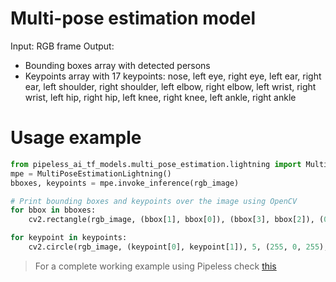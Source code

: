 # Multi-pose estimation model

Input: RGB frame
Output:
* Bounding boxes array with detected persons
* Keypoints array with 17 keypoints: nose, left eye, right eye, left ear, right ear, left shoulder, right shoulder, left elbow, right elbow, left wrist, right wrist, left hip, right hip, left knee, right knee, left ankle, right ankle

# Usage example

```python
from pipeless_ai_tf_models.multi_pose_estimation.lightning import MultiPoseEstimationLightning
mpe = MultiPoseEstimationLightning()
bboxes, keypoints = mpe.invoke_inference(rgb_image)

# Print bounding boxes and keypoints over the image using OpenCV
for bbox in bboxes:
    cv2.rectangle(rgb_image, (bbox[1], bbox[0]), (bbox[3], bbox[2]), (0, 255, 0), 2)

for keypoint in keypoints:
    cv2.circle(rgb_image, (keypoint[0], keypoint[1]), 5, (255, 0, 255), -1)
```

> For a complete working example using Pipeless check [this](https://github.com/pipeless-ai/pipeless/tree/main/examples/pose)

